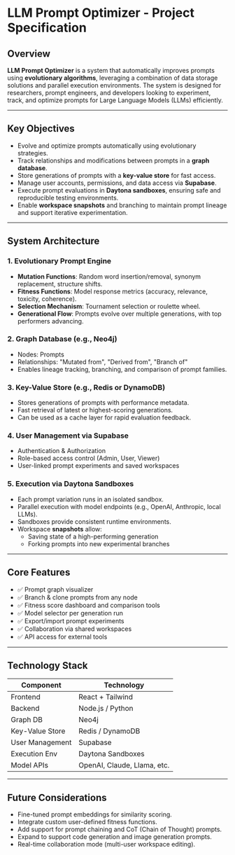 # LLM Prompt Optimizer - Project Specification

## Overview

**LLM Prompt Optimizer** is a system that automatically improves prompts using **evolutionary algorithms**, leveraging a combination of data storage solutions and parallel execution environments. The system is designed for researchers, prompt engineers, and developers looking to experiment, track, and optimize prompts for Large Language Models (LLMs) efficiently.

---

## Key Objectives

- Evolve and optimize prompts automatically using evolutionary strategies.
- Track relationships and modifications between prompts in a **graph database**.
- Store generations of prompts with a **key-value store** for fast access.
- Manage user accounts, permissions, and data access via **Supabase**.
- Execute prompt evaluations in **Daytona sandboxes**, ensuring safe and reproducible testing environments.
- Enable **workspace snapshots** and branching to maintain prompt lineage and support iterative experimentation.

---

## System Architecture

### 1. **Evolutionary Prompt Engine**
- **Mutation Functions**: Random word insertion/removal, synonym replacement, structure shifts.
- **Fitness Functions**: Model response metrics (accuracy, relevance, toxicity, coherence).
- **Selection Mechanism**: Tournament selection or roulette wheel.
- **Generational Flow**: Prompts evolve over multiple generations, with top performers advancing.

### 2. **Graph Database (e.g., Neo4j)**
- Nodes: Prompts
- Relationships: "Mutated from", "Derived from", "Branch of"
- Enables lineage tracking, branching, and comparison of prompt families.

### 3. **Key-Value Store (e.g., Redis or DynamoDB)**
- Stores generations of prompts with performance metadata.
- Fast retrieval of latest or highest-scoring generations.
- Can be used as a cache layer for rapid evaluation feedback.

### 4. **User Management via Supabase**
- Authentication & Authorization
- Role-based access control (Admin, User, Viewer)
- User-linked prompt experiments and saved workspaces

### 5. **Execution via Daytona Sandboxes**
- Each prompt variation runs in an isolated sandbox.
- Parallel execution with model endpoints (e.g., OpenAI, Anthropic, local LLMs).
- Sandboxes provide consistent runtime environments.
- Workspace **snapshots** allow:
  - Saving state of a high-performing generation
  - Forking prompts into new experimental branches

---

## Core Features

- ✅ Prompt graph visualizer
- ✅ Branch & clone prompts from any node
- ✅ Fitness score dashboard and comparison tools
- ✅ Model selector per generation run
- ✅ Export/import prompt experiments
- ✅ Collaboration via shared workspaces
- ✅ API access for external tools

---

## Technology Stack

| Component           | Technology          |
|---------------------|---------------------|
| Frontend            | React + Tailwind    |
| Backend             | Node.js / Python    |
| Graph DB            | Neo4j               |
| Key-Value Store     | Redis / DynamoDB    |
| User Management     | Supabase            |
| Execution Env       | Daytona Sandboxes   |
| Model APIs          | OpenAI, Claude, Llama, etc. |

---

## Future Considerations

- Fine-tuned prompt embeddings for similarity scoring.
- Integrate custom user-defined fitness functions.
- Add support for prompt chaining and CoT (Chain of Thought) prompts.
- Expand to support code generation and image generation prompts.
- Real-time collaboration mode (multi-user workspace editing).
